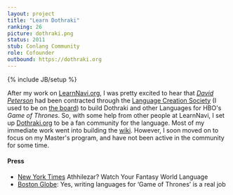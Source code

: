 ```yaml
---
layout: project
title: "Learn Dothraki"
ranking: 26
picture: dothraki.png
status: 2011
stub: Conlang Community
role: Cofounder
outbound: https://dothraki.org
---
```

{% include JB/setup %}

After my work on [LearnNavi.org](../learn-navi), I was pretty excited to hear that _[David Peterson](http://dedalvs.com/)_ had been contracted through the [Language Creation Society](http://conlang.org/) (I used to be on [the board](http://conlang.org/about-the-lcs/officers-directors/)) to build Dothraki and other Languages for HBO's _Game of Thrones_. So, with some help from other people at LearnNavi, I set up [Dothraki.org](http://www.dothraki.org/) to be a fan community for the language. Most of my immediate work went into building the [wiki](http://www.dothraki.org/). However, I soon moved on to focus on my Master's program, and have not been active in the community for some time.

#### Press

- [New York Times](http://www.nytimes.com/2011/12/12/arts/television/in-game-of-thrones-a-language-to-make-the-world-feel-real.html) Athhilezar? Watch Your Fantasy World Language
- [Boston Globe](https://www.bostonglobe.com/ideas/2014/04/05/yes-writing-languages-for-game-thrones-real-job/4eyOZKW5EVL6Mt8qBQJ20L/story.html): Yes, writing languages for ‘Game of Thrones’ is a real job
